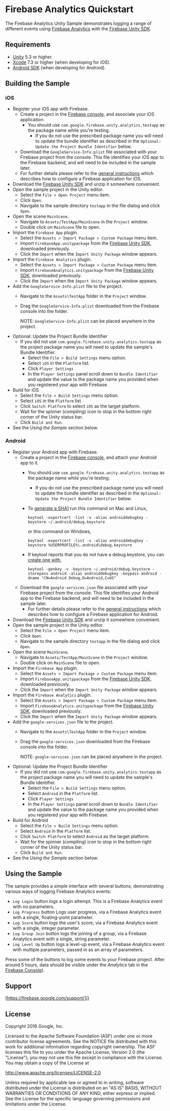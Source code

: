# Firebase Analytics Quickstart

The Firebase Analytics Unity Sample demonstrates logging a range of different
events using [Firebase Analytics](https://firebase.google.com/docs/analytics/)
with the
[Firebase Unity SDK](https://dev-partners.googlesource.com/unity-firebase/+archive/zip.tar.gz).


## Requirements

* [Unity](http://unity3d.com/) 5.3 or higher.
* [Xcode](https://developer.apple.com/xcode/) 7.3 or higher
  (when developing for iOS).
* [Android SDK](https://developer.android.com/studio/index.html#downloads)
  (when developing for Android).


## Building the Sample

### iOS

  - Register your iOS app with Firebase.
    - Create a project in the
      [Firebase console](https://firebase.google.com/console/),
      and associate your iOS application.
      - You should use `com.google.firebase.unity.analytics.testapp` as the
        package name while you're testing.
        - If you do not use the prescribed package name you will need to update
          the bundle identifier as described in the
          `Optional: Update the Project Bundle Identifier` below.
    - Download the `GoogleService-Info.plist` file associated with your
      Firebase project from the console.
      This file identifies your iOS app to the Firebase backend, and will
      need to be included in the sample later.
    - For further details please refer to the
      [general instructions](https://firebase.google.com/docs/ios/setup)
      which describes how to configure a Firebase application for iOS.
  - Download the [Firebase Unity SDK](https://dev-partners.googlesource.com/unity-firebase/+archive/zip.tar.gz)
    and unzip it somewhere convenient.
  - Open the sample project in the Unity editor.
    - Select the `File > Open Project` menu item.
    - Click `Open`.
    - Navigate to the sample directory `testapp` in the file dialog and click
      `Open`.
  - Open the scene `MainScene`.
    - Navigate to `Assets/TestApp/MainScene` in the `Project` window.
    - Double click on `MainScene` file to open.
  - Import the `Firebase App` plugin.
    - Select the `Assets > Import Package > Custom Package` menu item.
    - Import `FirebaseApp.unitypackage` from the
      [Firebase Unity SDK](https://dev-partners.googlesource.com/unity-firebase/+archive/zip.tar.gz), downloaded previously.
    - Click the `Import` when the `Import Unity Package` window appears.
  - Import the `Firebase Analytics` plugin.
    - Select the `Assets > Import Package > Custom Package` menu item.
    - Import `FirebaseAnalytics.unitypackage` from the
      [Firebase Unity SDK](https://dev-partners.googlesource.com/unity-firebase/+archive/zip.tar.gz), downloaded previously.
    - Click the `Import` when the `Import Unity Package` window appears.
  - Add the `GoogleService-Info.plist` file to the project.
    - Navigate to the `Assets\TestApp` folder in the `Project` window.
    - Drag the `GoogleService-Info.plist` downloaded from the Firebase console
      into the folder.
      
      NOTE: `GoogleService-Info.plist` can be placed anywhere in the project.
  - Optional: Update the Project Bundle Identifier
    - If you did not use `com.google.firebase.unity.analytics.testapp`
      as the project package name you will need to update the sample's Bundle
      Identifier.
      - Select the `File > Build Settings` menu option.
      - Select `iOS` in the `Platform` list.
      - Click `Player Settings`
      - In the `Player Settings` panel scroll down to `Bundle Identifier`
        and update the value to the package name you provided when you
        registered your app with Firebase.
  - Build for iOS
    - Select the `File > Build Settings` menu option.
    - Select `iOS` in the `Platform` list.
    - Click `Switch Platform` to select `iOS` as the target platform.
    - Wait for the spinner (compiling) icon to stop in the bottom right corner
      of the Unity status bar.
    - Click `Build and Run`.
  - See the *Using the Sample* section below.


### Android

  - Register your Android app with Firebase.
    - Create a project in the
      [Firebase console](https://firebase.google.com/console/),
      and attach your Android app to it.
      - You should use `com.google.firebase.unity.analytics.testapp` as the
        package name while you're testing.
        - If you do not use the prescribed package name you will need to update
          the bundle identifier as described in the
          `Optional: Update the Project Bundle Identifier` below.

      - To [generate a SHA1](https://developers.google.com/android/guides/client-auth)
        run this command on Mac and Linux,
        ```
        keytool -exportcert -list -v -alias androiddebugkey -keystore ~/.android/debug.keystore
        ```
        or this command on Windows,
        ```
        keytool -exportcert -list -v -alias androiddebugkey -keystore %USERPROFILE%\.android\debug.keystore
        ```
      - If keytool reports that you do not have a debug.keystore, you can
        [create one with](http://developer.android.com/tools/publishing/app-signing.html#signing-manually),
        ```
        keytool -genkey -v -keystore ~/.android/debug.keystore -storepass android -alias androiddebugkey -keypass android -dname "CN=Android Debug,O=Android,C=US"
        ```
    - Download the `google-services.json` file associated with your
        Firebase project from the console.
        This file identifies your Android app to the Firebase backend, and will
        need to be included in the sample later.
      - For further details please refer to the
        [general instructions](https://firebase.google.com/docs/android/setup)
        which describes how to configure a Firebase application for Android.
  - Download the [Firebase Unity SDK](https://dev-partners.googlesource.com/unity-firebase/+archive/zip.tar.gz)
    and unzip it somewhere convenient.
  - Open the sample project in the Unity editor.
    - Select the `File > Open Project` menu item.
    - Click `Open`.
    - Navigate to the sample directory `testapp` in the file dialog and click
      `Open`.
  - Open the scene `MainScene`.
    - Navigate to `Assets/TestApp/MainScene` in the `Project` window.
    - Double click on `MainScene` file to open.
  - Import the `Firebase App` plugin.
    - Select the `Assets > Import Package > Custom Package` menu item.
    - Import `FirebaseApp.unitypackage` from the
      [Firebase Unity SDK](https://dev-partners.googlesource.com/unity-firebase/+archive/zip.tar.gz), downloaded previously.
    - Click the `Import` when the `Import Unity Package` window appears.
  - Import the `Firebase Analytics` plugin.
    - Select the `Assets > Import Package > Custom Package` menu item.
    - Import `FirebaseAnalytics.unitypackage` from the
      [Firebase Unity SDK](https://dev-partners.googlesource.com/unity-firebase/+archive/zip.tar.gz), downloaded previously.
    - Click the `Import` when the `Import Unity Package` window appears.
  - Add the `google-services.json` file to the project.
    - Navigate to the `Assets\TestApp` folder in the `Project` window.
    - Drag the `google-services.json` downloaded from the Firebase console
      into the folder.
      
      NOTE: `google-services.json` can be placed anywhere in the project.
  - Optional: Update the Project Bundle Identifier
    - If you did not use `com.google.firebase.unity.analytics.testapp`
      as the project package name you will need to update the sample's Bundle
      Identifier.
      - Select the `File > Build Settings` menu option.
      - Select `Android` in the `Platform` list.
      - Click `Player Settings`
      - In the `Player Settings` panel scroll down to `Bundle Identifier`
        and update the value to the package name you provided when you
        registered your app with Firebase.
  - Build for Android
    - Select the `File > Build Settings` menu option.
    - Select `Android` in the `Platform` list.
    - Click `Switch Platform` to select `Android` as the target platform.
    - Wait for the spinner (compiling) icon to stop in the bottom right corner
      of the Unity status bar.
    - Click `Build and Run`.
  - See the *Using the Sample* section below.


## Using the Sample

The sample provides a simple interface with several buttons, demonstrating
various ways of logging Firebase Analytics events:

 - `Log Login` button logs a login attempt.  This is a Firebase Analytics
   event with no parameters.
 - `Log Progress` button Logs user progress, via a Firebase Analytics event
   with a single, floating-point parameter.
 - `Log Score` button logs the user's score, via a Firebase Analytics event
   with a single, integer parameter.
 - `Log Group Join` button logs the joining of a group, via a Firebase
   Analytics event with a single, string parameter.
 - `Log Level Up` button logs a level-up event, via a Firebase Analytics
   event with multiple parameters, passed in as an array of parameters.

Press some of the buttons to log some events to your Firebase project.
After around 5 hours, data should be visible under the *Analytics* tab in
the [Firebase Console](https://firebase.google.com/console/)).


## Support

[https://firebase.google.com/support/]()


## License

Copyright 2016 Google, Inc.

Licensed to the Apache Software Foundation (ASF) under one or more contributor
license agreements.  See the NOTICE file distributed with this work for
additional information regarding copyright ownership.  The ASF licenses this
file to you under the Apache License, Version 2.0 (the "License"); you may not
use this file except in compliance with the License.  You may obtain a copy of
the License at

  http://www.apache.org/licenses/LICENSE-2.0

Unless required by applicable law or agreed to in writing, software
distributed under the License is distributed on an "AS IS" BASIS, WITHOUT
WARRANTIES OR CONDITIONS OF ANY KIND, either express or implied.  See the
License for the specific language governing permissions and limitations under
the License.

